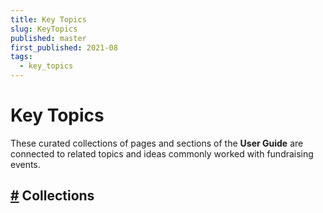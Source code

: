 ```yaml
---
title: Key Topics
slug: KeyTopics
published: master
first_published: 2021-08
tags:
  - key_topics
---
```


# Key Topics

These curated collections of pages and sections of the **User Guide** are connected to related topics and ideas commonly worked with fundraising events.

<ChildPages>
<h2 id="collections">
  <a href="#collections" aria-hidden="true" class="header-anchor">#</a> Collections
</h2>
</ChildPages>
<Revised text="Added" date="2021-08-12"/>
